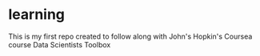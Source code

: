 # learning
This is my first repo created to follow along with John's Hopkin's Coursea course Data Scientists Toolbox

